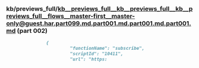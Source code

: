 ### kb/previews_full/kb__previews_full__kb__previews_full__kb__previews_full__flows__master-first__master-only@guest.har.part099.md.part001.md.part001.md.part001.md (part 002)

```md
               {
                        "functionName": "subscribe",
                        "scriptId": "10411",
                        "url": "https:
```

```
